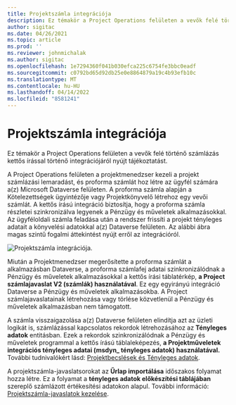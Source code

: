```yaml
---
title: Projektszámla integrációja
description: Ez témakör a Project Operations felületen a vevők felé történő számlázás kettős írással történő integrációjáról nyújt tájékoztatást.
author: sigitac
ms.date: 04/26/2021
ms.topic: article
ms.prod: ''
ms.reviewer: johnmichalak
ms.author: sigitac
ms.openlocfilehash: 1e7294360f041b030efca225c6754fe3bbc0eadf
ms.sourcegitcommit: c0792bd65d92db25e0e8864879a19c4b93efb10c
ms.translationtype: MT
ms.contentlocale: hu-HU
ms.lasthandoff: 04/14/2022
ms.locfileid: "8581241"
---
```

# <a name="project-invoice-integration"></a>Projektszámla integrációja

Ez témakör a Project Operations felületen a vevők felé történő számlázás kettős írással történő integrációjáról nyújt tájékoztatást.

A Project Operations felületen a projektmenedzser kezeli a projekt számlázási lemaradást, és proforma számlát hoz létre az ügyfél számára a(z) Microsoft Dataverse felületen. A proforma számla alapján a Kötelezettségek ügyintézője vagy Projektkönyvelő létrehoz egy vevői számlát. A kettős írású integráció biztosítja, hogy a proforma számla részletei szinkronizálva legyenek a Pénzügy és műveletek alkalmazásokkal. Az ügyféloldali számla feladása után a rendszer frissíti a projekt tényleges adatait a könyvelési adatokkal a(z) Dataverse felületen. Az alábbi ábra magas szintű fogalmi áttekintést nyújt erről az integrációról.

   ![Projektszámla integrációja.](./media/DW5Invoicing.png)

Miután a Projektmenedzser megerősítette a proforma számlát a alkalmazásban Dataverse, a proforma számlafej adatai szinkronizálódnak a Pénzügy és műveletek alkalmazásokkal a kettős írási táblatérkép, **a Project számlajavaslat V2 (számlák) használatával**. Ez egy egyirányú integráció Dataverse a Pénzügy és műveletek alkalmazásokba. A Project számlajavaslatainak létrehozása vagy törlése közvetlenül a Pénzügy és műveletek alkalmazásban nem támogatott.

A számla visszaigazolása a(z) Dataverse felületen elindítja azt az üzleti logikát is, számlázással kapcsolatos rekordok létrehozásához az **Tényleges adatok** entitásban. Ezek a rekordok szinkronizálódnak a Pénzügy és műveletek programmal a kettős írású táblaleképezés, **a Projektműveletek integrációs tényleges adatai (msdyn\_ tényleges adatok) használatával.** További tudnivalókért lásd: [Projektbecslések és Tényleges adatok](resource-dual-write-estimates-actuals.md). 

A projektszámla-javaslatsorokat az **Űrlap importálása** időszakos folyamat hozza létre. Ez a folyamat a **tényleges adatok előkészítési táblájában** szereplő számlázott értékesítési adatokon alapul. További információ: [Projektszámla-javaslatok kezelése](../invoicing/format-update-project-invoice-proposals.md#create-project-invoice-proposals). 
